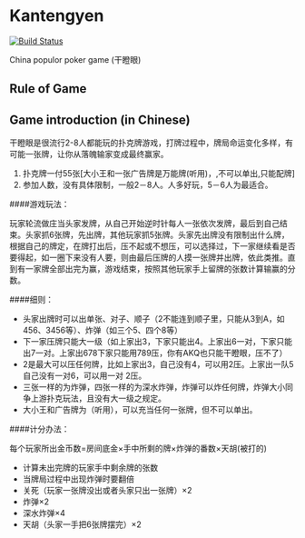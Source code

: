 Kantengyen
==========
[![Build Status](https://travis-ci.org/erizhang/Kantengyen.png?branch=master)](https://www.travis-ci.org/erizhang/Kantengyen)

China populor poker game (干瞪眼)

## Rule of Game

## Game introduction (in Chinese)

干瞪眼是很流行2-8人都能玩的扑克牌游戏，打牌过程中，牌局命运变化多样，有可能一张牌，让你从落魄输家变成最终赢家。

1. 扑克牌一付55张[大小王和一张广告牌是万能牌(听用)，,不可以单出,只能配牌]
2. 参加人数，没有具体限制，一般2－8人。人多好玩，5－6人为最适合。

####游戏玩法：

玩家轮流做庄当头家发牌，从自己开始逆时针每人一张依次发牌，最后到自己结束。头家抓6张牌，先出牌，其他玩家抓5张牌。头家先出牌没有限制出什么牌，根据自己的牌定，在牌打出后，压不起或不想压，可以选择过，下一家继续看是否要得起，如一圈下来没有人要，则由最后压牌的人摸一张牌并出牌，依此类推。直到有一家牌全部出完为赢，游戏结束，按照其他玩家手上留牌的张数计算输赢的分数。

####细则：

* 头家出牌时可以出单张、对子、顺子（2不能连到顺子里，只能从3到A，如456、3456等）、炸弹（如三个5、四个8等）
* 下一家压牌只能大一级（如上家出3，下家只能出4。上家出6一对，下家只能出7一对。上家出678下家只能用789压，你有AKQ也只能干瞪眼，压不了）
* 2是最大可以压任何牌，比如上家出3，自己没有4，可以用2压。上家出一队5自己没有一对6，可以用一对 2压。
* 三张一样的为炸弹，四张一样的为深水炸弹，炸弹可以炸任何牌，炸弹大小同争上游扑克玩法，且没有大一级之规定。
* 大小王和广告牌为（听用），可以充当任何一张牌，但不可以单出。

####计分办法：

每个玩家所出金币数=房间底金×手中所剩的牌×炸弹的番数×天胡(被打的)

* 计算未出完牌的玩家手中剩余牌的张数
* 当牌局过程中出现炸弹时要翻倍
* 关死（玩家一张牌没出或者头家只出一张牌）×2
* 炸弹×2
* 深水炸弹×4
* 天胡（头家一手把6张牌摆完）×2
